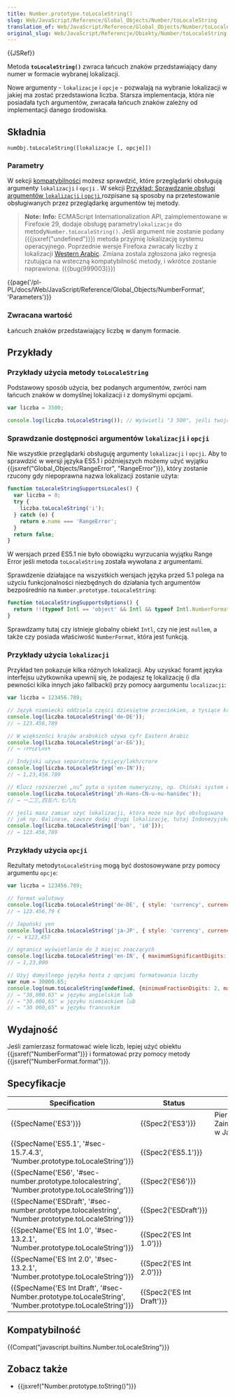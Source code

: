 ```yaml
---
title: Number.prototype.toLocaleString()
slug: Web/JavaScript/Reference/Global_Objects/Number/toLocaleString
translation_of: Web/JavaScript/Reference/Global_Objects/Number/toLocaleString
original_slug: Web/JavaScript/Referencje/Obiekty/Number/toLocaleString
---
```

{{JSRef}}

Metoda **`toLocaleString()`** zwraca łańcuch znaków przedstawiający dany numer w formacie wybranej lokalizacji.

Nowe argumenty - `lokalizacje` i `opcje` - pozwalają na wybranie lokalizacji w jakiej ma zostać przedstawiona liczba. Starsza implementacja, która nie posiadała tych argumentów, zwracała łańcuch znaków zależny od implementacji danego środowiska.

## Składnia

    numObj.toLocaleString([lokalizacje [, opcje]])

### Parametry

W sekcji [kompatybilności](#Browser_compatibility) możesz sprawdzić, które przeglądarki obsługują argumenty `lokalizacji` i `opcji` . W sekcji [Przykład: Sprawdzanie obsługi argumentów `lokalizacji` i `opcji` ](#Checking_for_support_for_locales_and_options_arguments)rozpisane są sposoby na przetestowanie obsługiwanych przez przeglądarkę argumentów tej metody.

> **Note:** **Info:** ECMAScript Internationalization API, zaimplementowane w Firefoxie 29, dodaje obsługę parametry`lokalizacje` do metody`Number.toLocaleString()`. Jeśli argument nie zostanie podany ({{jsxref("undefined")}}) metoda przyjmię lokalizację systemu operacyjnego. Poprzednie wersje Firefoxa zwracały liczby z lokalizacji [Western Arabic](https://en.wikipedia.org/wiki/Arabic_numerals). Zmiana zostala zgłoszona jako regresja rzutująca na wsteczną kompatybilność metody, i wkrótce zostanie naprawiona. ({{bug(999003)}})

{{page('/pl-PL/docs/Web/JavaScript/Reference/Global_Objects/NumberFormat', 'Parameters')}}

### Zwracana wartość

Łańcuch znaków przedstawiający liczbę w danym formacie.

## Przykłady

### Przykłady użycia metody `toLocaleString`

Podstawowy sposób użycia, bez podanych argumentów, zwróci nam łańcuch znaków w domyślnej lokalizacji i z domyślnymi opcjami.

```js
var liczba = 3500;

console.log(liczba.toLocaleString()); // Wyświetli "3 500", jeśli twoją lokalizacją jest „pl-PL”
```

### Sprawdzanie dostępności argumentów `lokalizacji` i `opcji`

Nie wszystkie przeglądarki obsługuję argumenty `lokalizacji` i `opcji`. Aby to sprawdzić w wersji języka ES5.1 i późniejszych możemy użyć wyjątku {{jsxref("Global_Objects/RangeError", "RangeError")}}, który zostanie rzucony gdy niepoprawna nazwa lokalizacji zostanie użyta:

```js
function toLocaleStringSupportsLocales() {
  var liczba = 0;
  try {
    liczba.toLocaleString('i');
  } catch (e) {
    return e.name === 'RangeError';
  }
  return false;
}
```

W wersjach przed ES5.1 nie było obowiązku wyrzucania wyjątku Range Error jeśli metoda `toLocaleString` została wywołana z argumentami.

Sprawdzenie działające na wszystkich wersjach języka przed 5.1 polega na użyciu funkcjonalności niezbędnych do działania tych argumentów bezpośrednio na `Number.prototype.toLocaleString`:

```js
function toLocaleStringSupportsOptions() {
  return !!(typeof Intl == 'object' && Intl && typeof Intl.NumberFormat == 'function');
}
```

Sprawdzamy tutaj czy istnieje globalny obiekt `Intl`, czy nie jest `nullem`, a także czy posiada właściwość `NumberFormat`, która jest funkcją.

### Przykłady użycia `lokalizacji`

Przykład ten pokazuje kilka różnych lokalizacji. Aby uzyskać foramt języka interfejsu użytkownika upewnij się, że podajesz tę lokalizację (i dla pewności kilka innych jako fallbacki) przy pomocy aargumentu `localizacji`:

```js
var liczba = 123456.789;

// Język niemiecki oddziela części dziesiętne przecinkiem, a tysiące kropką
console.log(liczba.toLocaleString('de-DE'));
// → 123.456,789

// W większości krajów arabskich używa cyfr Eastern Arabic
console.log(liczba.toLocaleString('ar-EG'));
// → ١٢٣٤٥٦٫٧٨٩

// Indyjski używa separatorów tysięcy/lakh/crore
console.log(liczba.toLocaleString('en-IN'));
// → 1,23,456.789

// Klucz rozszerzeń „nu” pyta o system numeryczny, np. Chiński system dziesiętny
console.log(liczba.toLocaleString('zh-Hans-CN-u-nu-hanidec'));
// → 一二三,四五六.七八九

// jeśli masz zamiar użyć lokalizacji, która może nie być obsługiwana
// jak np. Balinese, zawsze dodaj drugi lokalizację, tutaj Indonezyjską
console.log(liczba.toLocaleString(['ban', 'id']));
// → 123.456,789
```

### Przykłady użycia `opcji`

Rezultaty metody`toLocaleString`  mogą być dostosowywane przy pomocy argumentu `opcje`:

```js
var liczba = 123456.789;

// format walutowy
console.log(liczba.toLocaleString('de-DE', { style: 'currency', currency: 'EUR' }));
// → 123.456,79 €

// Japoński yen
console.log(liczba.toLocaleString('ja-JP', { style: 'currency', currency: 'JPY' }))
// → ￥123,457

// ogranicz wyświetlanie do 3 miejsc znaczących
console.log(liczba.toLocaleString('en-IN', { maximumSignificantDigits: 3 }));
// → 1,23,000

// Użyj domyślnego języka hosta z opcjami formatowania liczby
var num = 30000.65;
console.log(num.toLocaleString(undefined, {minimumFractionDigits: 2, maximumFractionDigits: 2}));
// → "30,000.65" w języku angielskim lub
// → "30.000,65" w języku niemieckiem lub
// → "30 000,65" w języku francuskim
```

## Wydajność

Jeśli zamierzasz formatować wiele liczb, lepiej użyć obiektu {{jsxref("NumberFormat")}} i formatować przy pomocy metody {{jsxref("NumberFormat.format")}}.

## Specyfikacje

| Specification                                                                                                                            | Status                           | Comment                                                |
| ---------------------------------------------------------------------------------------------------------------------------------------- | -------------------------------- | ------------------------------------------------------ |
| {{SpecName('ES3')}}                                                                                                                 | {{Spec2('ES3')}}             | Pierwsza definicja. Zaimplementowane w JavaScript 1.5. |
| {{SpecName('ES5.1', '#sec-15.7.4.3', 'Number.prototype.toLocaleString')}}                                         | {{Spec2('ES5.1')}}         |                                                        |
| {{SpecName('ES6', '#sec-number.prototype.tolocalestring', 'Number.prototype.toLocaleString')}}             | {{Spec2('ES6')}}             |                                                        |
| {{SpecName('ESDraft', '#sec-number.prototype.tolocalestring', 'Number.prototype.toLocaleString')}}     | {{Spec2('ESDraft')}}     |                                                        |
| {{SpecName('ES Int 1.0', '#sec-13.2.1', 'Number.prototype.toLocaleString')}}                                     | {{Spec2('ES Int 1.0')}} |                                                        |
| {{SpecName('ES Int 2.0', '#sec-13.2.1', 'Number.prototype.toLocaleString')}}                                     | {{Spec2('ES Int 2.0')}} |                                                        |
| {{SpecName('ES Int Draft', '#sec-Number.prototype.toLocaleString', 'Number.prototype.toLocaleString')}} | {{Spec2('ES Int Draft')}} |                                                        |

## Kompatybilność

{{Compat("javascript.builtins.Number.toLocaleString")}}

## Zobacz także

- {{jsxref("Number.prototype.toString()")}}
